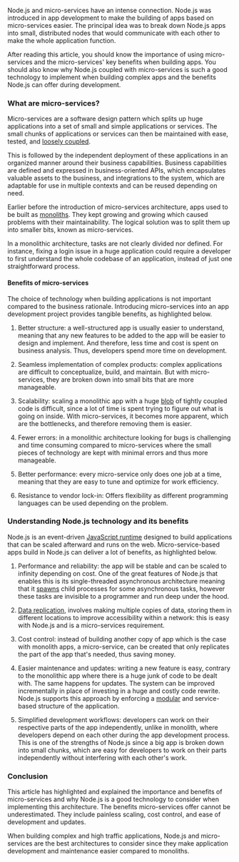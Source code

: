 Node.js and micro-services have an intense connection. Node.js was introduced in app development to make the building of apps based on micro-services easier. The principal idea was to break down Node.js apps into small, distributed nodes that would communicate with each other to make the whole application function.

After reading this article, you should know the importance of using micro-services and the micro-services' key benefits when building apps. You should also know why Node.js coupled with micro-services is such a good technology to implement when building complex apps and the benefits Node.js can offer during development.

### What are micro-services?

Micro-services are a software design pattern which splits up huge applications into a set of small and simple applications or services. The small chunks of applications or services can then be maintained with ease, tested, and [loosely coupled](https://nordicapis.com/the-difference-between-tight-coupling-and-loose-coupling/). 

This is followed by the independent deployment of these applications in an organized manner around their business capabilities. Business capabilities are defined and expressed in business-oriented APIs, which encapsulates valuable assets to the business, and integrations to the system, which are adaptable for use in multiple contexts and can be reused depending on need.

Earlier before the introduction of micro-services architecture, apps used to be built as [monoliths](http://www.codingthearchitecture.com/2014/11/19/what_is_a_monolith.html). They kept growing and growing which caused problems with their maintainability. The logical solution was to split them up into smaller bits, known as micro-services.

In a monolithic architecture, tasks are not clearly divided nor defined. For instance, fixing a login issue in a huge application could require a developer to first understand the whole codebase of an application, instead of just one straightforward process.

#### Benefits of micro-services

The choice of technology when building applications is not important compared to the business rationale. Introducing micro-services into an app development project provides tangible benefits, as highlighted below.

1. Better structure: a well-structured app is usually easier to understand, meaning that any new features to be added to the app will be easier to design and implement. And therefore, less time and cost is spent on business analysis. Thus, developers spend more time on development.

2. Seamless implementation of complex products: complex applications are difficult to conceptualize, build, and maintain. But with micro-services, they are broken down into small bits that are more manageable.

3. Scalability: scaling a monolithic app with a huge [blob](https://developer.mozilla.org/en-US/docs/Web/API/Blob) of tightly coupled code is difficult, since a lot of time is spent trying to figure out what is going on inside. With micro-services, it becomes more apparent, which are the bottlenecks, and therefore removing them is easier.

4. Fewer errors: in a monolithic architecture looking for bugs is challenging and time consuming compared to micro-services where the small pieces of technology are kept with minimal errors and thus more manageable.

5. Better performance: every micro-service only does one job at a time, meaning that they are easy to tune and optimize for work efficiency.

6. Resistance to vendor lock-in: Offers flexibility as different programming languages can be used depending on the problem.

### Understanding Node.js technology and its benefits

Node.js is an event-driven [JavaScript runtime](http://dolszewski.com/javascript/javascript-runtime-environment/) designed to build applications that can be scaled afterward and runs on the web. Micro-service-based apps build in Node.js can deliver a lot of benefits, as highlighted below.

1. Performance and reliability: the app will be stable and can be scaled to infinity depending on cost. One of the great features of Node.js that enables this is its single-threaded asynchronous architecture meaning that it [spawns](https://subscription.packtpub.com/book/application_development/9781785289583/3/ch03lvl1sec34/how-to-spawn-a-process) child processes for some asynchronous tasks, however these tasks are invisible to a programmer and run deep under the hood.

2. [Data replication](https://www.manageengine.com/device-control/data-replication.html), involves making multiple copies of data, storing them in different locations to improve accessibility within a network: this is easy with Node.js and is a micro-services requirement.

3. Cost control: instead of building another copy of app which is the case with monolith apps, a micro-service, can be created that only replicates the part of the app that's needed, thus saving money.

4. Easier maintenance and updates: writing a new feature is easy, contrary to the monolithic app where there is a huge junk of code to be dealt with. The same happens for updates. The system can be improved incrementally in place of investing in a huge and costly code rewrite. Node.js supports this approach by enforcing a [modular](https://www.techopedia.com/definition/25972/modular-programming) and service-based structure of the application.

5. Simplified development workflows: developers can work on their respective parts of the app independently, unlike in monolith, where developers depend on each other during the app development process. This is one of the strengths of Node.js since a big app is broken down into small chunks, which are easy for developers to work on their parts independently without interfering with each other's work.

### Conclusion

This article has highlighted and explained the importance and benefits of micro-services and why Node.js is a good technology to consider when implementing this architecture. The benefits micro-services offer cannot be underestimated. They include painless scaling, cost control, and ease of development and updates. 

When building complex and high traffic applications, Node.js and micro-services are the best architectures to consider since they make application development and maintenance easier compared to monoliths.
